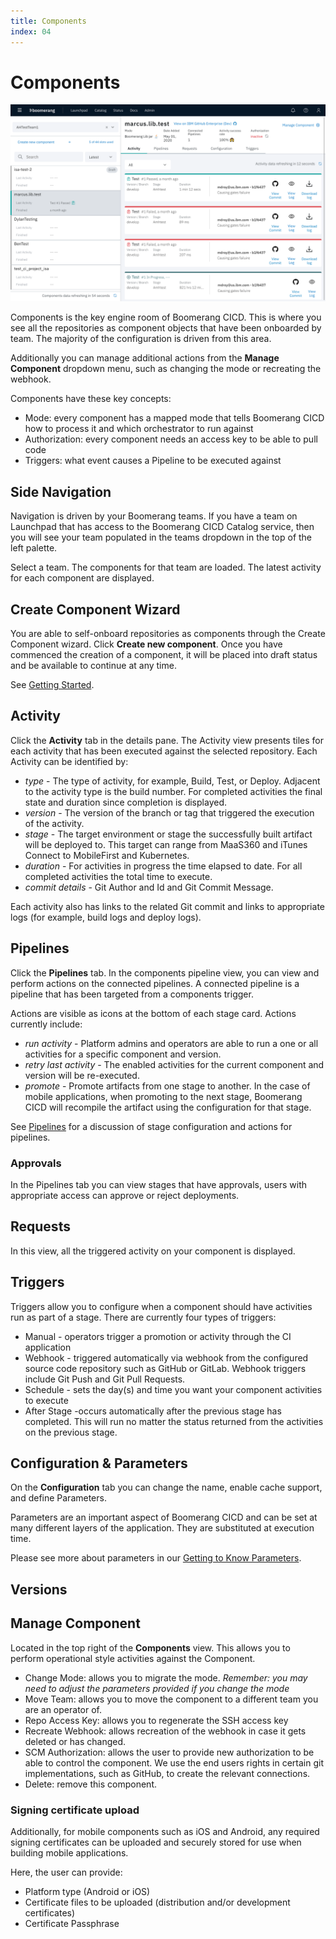 ```yaml
---
title: Components
index: 04
---
```


# Components

![CICD Home](./assets/img/component-main.png)

Components is the key engine room of Boomerang CICD. This is where you see all the repositories as component objects that have been onboarded by team. The majority of the configuration is driven from this area.

Additionally you can manage additional actions from the **Manage Component** dropdown menu, such as changing the mode or recreating the webhook.

Components have these key concepts:
- Mode: every component has a mapped mode that tells Boomerang CICD how to process it and which orchestrator to run against
- Authorization: every component needs an access key to be able to pull code
- Triggers: what event causes a Pipeline to be executed against

## Side Navigation

Navigation is driven by your Boomerang teams. If you have a team on Launchpad that has access to the Boomerang CICD Catalog service, then you will see your team populated in the teams dropdown in the top of the left palette.

Select a team. The components for that team are loaded. The latest activity for each component are displayed.

## Create Component Wizard

You are able to self-onboard repositories as components through the Create Component wizard. Click **Create new component**. Once you have commenced the creation of a component, it will be placed into draft status and be available to continue at any time.

See [Getting Started](/boomerang-cicd/introduction/getting-started).

## Activity

Click the **Activity** tab in the details pane. The Activity view presents tiles for each activity that has been executed against the selected repository. Each Activity can be identified by:

- _type_ - The type of activity, for example, Build, Test, or Deploy. Adjacent to the activity type is the build number. For completed activities the final state and duration since completion is displayed.
- _version_ - The version of the branch or tag that triggered the execution of the activity.
- _stage_ - The target environment or stage the successfully built artifact will be deployed to. This target can range from MaaS360 and iTunes Connect to MobileFirst and Kubernetes.
- _duration_ - For activities in progress the time elapsed to date. For all completed activities the total time to execute.
- _commit details_ - Git Author and Id and Git Commit Message.

Each activity also has links to the related Git commit and links to appropriate logs (for example, build logs and deploy logs).

## Pipelines

Click the **Pipelines** tab. In the components pipeline view, you can view and perform actions on the connected pipelines. A connected pipeline is a pipeline that has been targeted from a components trigger.

Actions are visible as icons at the bottom of each stage card. Actions currently include:
- _run activity_ - Platform admins and operators are able to run a one or all activities for a specific component and version.
- _retry last activity_ - The enabled activities for the current component and version will be re-executed.
- _promote_ - Promote artifacts from one stage to another. In the case of mobile applications, when promoting to the next stage, Boomerang CICD will recompile the artifact using the configuration for that stage.

See [Pipelines](/boomerang-cicd/getting-to-know/pipeliness) for a discussion of stage configuration and actions for pipelines.

### Approvals

In the Pipelines tab you can view stages that have approvals, users with appropriate access can approve or reject deployments.

## Requests

In this view, all the triggered activity on your component is displayed.

## Triggers

Triggers allow you to configure when a component should have activities run as part of a stage. There are currently four types of triggers:

- Manual - operators trigger a promotion or activity through the CI application
- Webhook - triggered automatically via webhook from the configured source code repository such as GitHub or GitLab.  Webhook triggers include Git Push and Git Pull Requests.
- Schedule - sets the day(s) and time you want your component activities to execute
- After Stage -occurs automatically after the previous stage has completed. This will run no matter the status returned from the activities on the previous stage.

## Configuration & Parameters

On the **Configuration** tab you can change the name, enable cache support, and define Parameters.

Parameters are an important aspect of Boomerang CICD and can be set at many different layers of the application. They are substituted at execution time. 

Please see more about parameters in our [Getting to Know Parameters](/boomerang-cicd/getting-to-know/parameters).

## Versions

## Manage Component

Located in the top right of the **Components** view. This allows you to perform operational style activities against the Component.

- Change Mode: allows you to migrate the mode. _Remember: you may need to adjust the parameters provided if you change the mode_
- Move Team: allows you to move the component to a different team you are an operator of.
- Repo Access Key: allows you to regenerate the SSH access key
- Recreate Webhook: allows recreation of the webhook in case it gets deleted or has changed.
- SCM Authorization: allows the user to provide new authorization to be able to control the component. We use the end users rights in certain git implementations, such as GitHub, to create the relevant connections.
- Delete: remove this component.

### Signing certificate upload

Additionally, for mobile components such as iOS and Android, any required signing certificates can be uploaded and securely stored for use when building mobile applications.

Here, the user can provide:
* Platform type (Android or iOS)
* Certificate files to be uploaded (distribution and/or development certificates)
* Certificate Passphrase